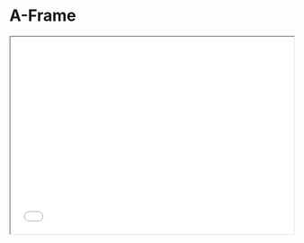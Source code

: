 # A-Frame

<div>
  <iframe src="/integration/aframe/look-around-handsfree/index.html" style="width: 100%; height: 350px"></iframe>
</div>



<script>
export default {
  mounted () {
  }
}
</script>